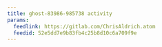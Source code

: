 ```yaml
---
title: ghost-83986-985738 activity
params:
  feedlink: https://gitlab.com/ChrisAldrich.atom
  feedid: 52e5dd7e9b83fb4c25b8d10c6a709f9e
---
```

